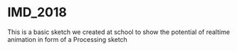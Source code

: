 # IMD_2018
 
 This is a basic sketch we created at school to show the potential of realtime animation in form of a Processing sketch
